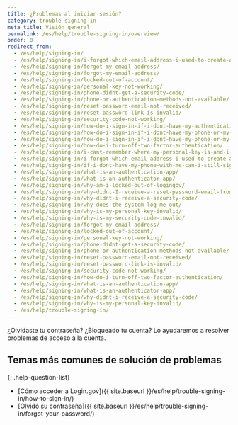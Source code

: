```yaml
---
title: ¿Problemas al iniciar sesión?
category: trouble-signing-in
meta_title: Visión general
permalink: /es/help/trouble-signing-in/overview/
order: 0
redirect_from:
  - /es/help/signing-in/
  - /es/help/signing-in/i-forgot-which-email-address-i-used-to-create-an-account/
  - /es/help/signing-in/forgot-my-email-address/
  - /es/help/signing-in/forgot-my-email-address/
  - /es/help/signing-in/locked-out-of-account/
  - /es/help/signing-in/personal-key-not-working/
  - /es/help/signing-in/phone-didnt-get-a-security-code/
  - /es/help/signing-in/phone-or-authentication-methods-not-available/
  - /es/help/signing-in/reset-password-email-not-received/
  - /es/help/signing-in/reset-password-link-is-invalid/
  - /es/help/signing-in/security-code-not-working/
  - /es/help/signing-in/how-do-i-sign-in-if-i-dont-have-my-authentication-methods/
  - /es/help/signing-in/how-do-i-sign-in-if-i-dont-have-my-phone-or-my-personal-key/
  - /es/help/signing-in/how-do-i-sign-in-if-i-dont-have-my-phone-or-my-phone-number-has-changed/
  - /es/help/signing-in/how-do-i-turn-off-two-factor-authentication/
  - /es/help/signing-in/i-cant-remember-where-my-personal-key-is-and-i-dont-have-my-phone-with-me/
  - /es/help/signing-in/i-forgot-which-email-address-i-used-to-create-an-account/
  - /es/help/signing-in/if-i-dont-have-my-phone-with-me-can-i-still-sign-in/
  - /es/help/signing-in/what-is-an-authentication-app/
  - /es/help/signing-in/what-is-an-authenticator-app/
  - /es/help/signing-in/why-am-i-locked-out-of-logingov/
  - /es/help/signing-in/why-didnt-I-receive-a-reset-password-email-from-logingov/
  - /es/help/signing-in/why-didnt-i-receive-a-security-code/
  - /es/help/signing-in/why-does-the-system-log-me-out/
  - /es/help/signing-in/why-is-my-personal-key-invalid/
  - /es/help/signing-in/why-is-my-security-code-invalid/
  - /es/help/signing-in/forgot-my-email-address/
  - /es/help/signing-in/locked-out-of-account/
  - /es/help/signing-in/personal-key-not-working/
  - /es/help/signing-in/phone-didnt-get-a-security-code/
  - /es/help/signing-in/phone-or-authentication-methods-not-available/
  - /es/help/signing-in/reset-password-email-not-received/
  - /es/help/signing-in/reset-password-link-is-invalid/
  - /es/help/signing-in/security-code-not-working/
  - /es/help/signing-in/how-do-i-turn-off-two-factor-authentication/
  - /es/help/signing-in/what-is-an-authentication-app/
  - /es/help/signing-in/what-is-an-authenticator-app/
  - /es/help/signing-in/why-didnt-i-receive-a-security-code/
  - /es/help/signing-in/why-is-my-personal-key-invalid/
  - /es/help/trouble-signing-in/
---
```


¿Olvidaste tu contraseña? ¿Bloqueado tu cuenta? Lo ayudaremos a resolver problemas de acceso a la cuenta.

## Temas más comunes de solución de problemas

{: .help-question-list}
* [Cómo acceder a Login.gov]({{ site.baseurl }}/es/help/trouble-signing-in/how-to-sign-in/)
* [Olvidó su contraseña]({{ site.baseurl }}/es/help/trouble-signing-in/forgot-your-password/)